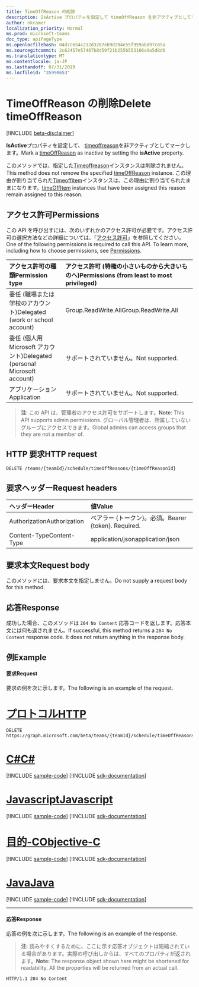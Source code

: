 ```yaml
---
title: TimeOffReason の削除
description: IsActive プロパティを設定して timeOffReason を非アクティブとしてマークする
author: nkramer
localization_priority: Normal
ms.prod: microsoft-teams
doc_type: apiPageType
ms.openlocfilehash: 04d7c654c212d3287eb9d204e55f959abd97c85a
ms.sourcegitcommit: 2c62457e57467b8d50f21b255b553106a9a5d8d6
ms.translationtype: MT
ms.contentlocale: ja-JP
ms.lasthandoff: 07/31/2019
ms.locfileid: "35990653"
---
```

# <a name="delete-timeoffreason"></a><span data-ttu-id="cc112-103">TimeOffReason の削除</span><span class="sxs-lookup"><span data-stu-id="cc112-103">Delete timeOffReason</span></span>

[!INCLUDE [beta-disclaimer](../../includes/beta-disclaimer.md)]

<span data-ttu-id="cc112-104">**IsActive**プロパティを設定して、 [timeoffreason](../resources/timeoffreason.md)を非アクティブとしてマークします。</span><span class="sxs-lookup"><span data-stu-id="cc112-104">Mark a [timeOffReason](../resources/timeoffreason.md) as inactive by setting the **isActive** property.</span></span>

<span data-ttu-id="cc112-105">このメソッドでは、指定した[Timeoffreason](../resources/timeoffreason.md)インスタンスは削除されません。</span><span class="sxs-lookup"><span data-stu-id="cc112-105">This method does not remove the specified [timeOffReason](../resources/timeoffreason.md) instance.</span></span> <span data-ttu-id="cc112-106">この理由が割り当てられた[Timeoffitem](../resources/timeoffitem.md)インスタンスは、この理由に割り当てられたままになります。</span><span class="sxs-lookup"><span data-stu-id="cc112-106">[timeOffItem](../resources/timeoffitem.md) instances that have been assigned this reason remain assigned to this reason.</span></span>

## <a name="permissions"></a><span data-ttu-id="cc112-107">アクセス許可</span><span class="sxs-lookup"><span data-stu-id="cc112-107">Permissions</span></span>

<span data-ttu-id="cc112-p102">この API を呼び出すには、次のいずれかのアクセス許可が必要です。アクセス許可の選択方法などの詳細については、「[アクセス許可](/graph/permissions-reference)」を参照してください。</span><span class="sxs-lookup"><span data-stu-id="cc112-p102">One of the following permissions is required to call this API. To learn more, including how to choose permissions, see [Permissions](/graph/permissions-reference).</span></span>

|<span data-ttu-id="cc112-110">アクセス許可の種類</span><span class="sxs-lookup"><span data-stu-id="cc112-110">Permission type</span></span>      | <span data-ttu-id="cc112-111">アクセス許可 (特権の小さいものから大きいものへ)</span><span class="sxs-lookup"><span data-stu-id="cc112-111">Permissions (from least to most privileged)</span></span>              |
|:--------------------|:---------------------------------------------------------|
|<span data-ttu-id="cc112-112">委任 (職場または学校のアカウント)</span><span class="sxs-lookup"><span data-stu-id="cc112-112">Delegated (work or school account)</span></span> | <span data-ttu-id="cc112-113">Group.ReadWrite.All</span><span class="sxs-lookup"><span data-stu-id="cc112-113">Group.ReadWrite.All</span></span>    |
|<span data-ttu-id="cc112-114">委任 (個人用 Microsoft アカウント)</span><span class="sxs-lookup"><span data-stu-id="cc112-114">Delegated (personal Microsoft account)</span></span> | <span data-ttu-id="cc112-115">サポートされていません。</span><span class="sxs-lookup"><span data-stu-id="cc112-115">Not supported.</span></span>    |
|<span data-ttu-id="cc112-116">アプリケーション</span><span class="sxs-lookup"><span data-stu-id="cc112-116">Application</span></span> | <span data-ttu-id="cc112-117">サポートされていません。</span><span class="sxs-lookup"><span data-stu-id="cc112-117">Not supported.</span></span> |

> <span data-ttu-id="cc112-118">**注**: この API は、管理者のアクセス許可をサポートします。</span><span class="sxs-lookup"><span data-stu-id="cc112-118">**Note**: This API supports admin permissions.</span></span> <span data-ttu-id="cc112-119">グローバル管理者は、所属していないグループにアクセスできます。</span><span class="sxs-lookup"><span data-stu-id="cc112-119">Global admins can access groups that they are not a member of.</span></span>

## <a name="http-request"></a><span data-ttu-id="cc112-120">HTTP 要求</span><span class="sxs-lookup"><span data-stu-id="cc112-120">HTTP request</span></span>

<!-- { "blockType": "ignored" } -->

```http
DELETE /teams/{teamId}/schedule/timeOffReasons/{timeOffReasonId}
```

## <a name="request-headers"></a><span data-ttu-id="cc112-121">要求ヘッダー</span><span class="sxs-lookup"><span data-stu-id="cc112-121">Request headers</span></span>

| <span data-ttu-id="cc112-122">ヘッダー</span><span class="sxs-lookup"><span data-stu-id="cc112-122">Header</span></span>       | <span data-ttu-id="cc112-123">値</span><span class="sxs-lookup"><span data-stu-id="cc112-123">Value</span></span> |
|:---------------|:--------|
| <span data-ttu-id="cc112-124">Authorization</span><span class="sxs-lookup"><span data-stu-id="cc112-124">Authorization</span></span>  | <span data-ttu-id="cc112-p104">ベアラー {トークン}。必須。</span><span class="sxs-lookup"><span data-stu-id="cc112-p104">Bearer {token}. Required.</span></span>  |
| <span data-ttu-id="cc112-127">Content-Type</span><span class="sxs-lookup"><span data-stu-id="cc112-127">Content-Type</span></span>  | <span data-ttu-id="cc112-128">application/json</span><span class="sxs-lookup"><span data-stu-id="cc112-128">application/json</span></span>  |

## <a name="request-body"></a><span data-ttu-id="cc112-129">要求本文</span><span class="sxs-lookup"><span data-stu-id="cc112-129">Request body</span></span>
<span data-ttu-id="cc112-130">このメソッドには、要求本文を指定しません。</span><span class="sxs-lookup"><span data-stu-id="cc112-130">Do not supply a request body for this method.</span></span>

## <a name="response"></a><span data-ttu-id="cc112-131">応答</span><span class="sxs-lookup"><span data-stu-id="cc112-131">Response</span></span>

<span data-ttu-id="cc112-p105">成功した場合、このメソッドは `204 No Content` 応答コードを返します。応答本文には何も返されません。</span><span class="sxs-lookup"><span data-stu-id="cc112-p105">If successful, this method returns a `204 No Content` response code. It does not return anything in the response body.</span></span>

## <a name="example"></a><span data-ttu-id="cc112-134">例</span><span class="sxs-lookup"><span data-stu-id="cc112-134">Example</span></span>

#### <a name="request"></a><span data-ttu-id="cc112-135">要求</span><span class="sxs-lookup"><span data-stu-id="cc112-135">Request</span></span>

<span data-ttu-id="cc112-136">要求の例を次に示します。</span><span class="sxs-lookup"><span data-stu-id="cc112-136">The following is an example of the request.</span></span>

# <a name="httptabhttp"></a>[<span data-ttu-id="cc112-137">プロトコル</span><span class="sxs-lookup"><span data-stu-id="cc112-137">HTTP</span></span>](#tab/http)
<!-- {
  "blockType": "request",
  "name": "timeoffreason-delete"
}-->
```http
DELETE https://graph.microsoft.com/beta/teams/{teamId}/schedule/timeOffReasons/{timeOffReasonId}
```
# <a name="ctabcsharp"></a>[<span data-ttu-id="cc112-138">C#</span><span class="sxs-lookup"><span data-stu-id="cc112-138">C#</span></span>](#tab/csharp)
[!INCLUDE [sample-code](../includes/snippets/csharp/timeoffreason-delete-csharp-snippets.md)]
[!INCLUDE [sdk-documentation](../includes/snippets/snippets-sdk-documentation-link.md)]

# <a name="javascripttabjavascript"></a>[<span data-ttu-id="cc112-139">Javascript</span><span class="sxs-lookup"><span data-stu-id="cc112-139">Javascript</span></span>](#tab/javascript)
[!INCLUDE [sample-code](../includes/snippets/javascript/timeoffreason-delete-javascript-snippets.md)]
[!INCLUDE [sdk-documentation](../includes/snippets/snippets-sdk-documentation-link.md)]

# <a name="objective-ctabobjc"></a>[<span data-ttu-id="cc112-140">目的-C</span><span class="sxs-lookup"><span data-stu-id="cc112-140">Objective-C</span></span>](#tab/objc)
[!INCLUDE [sample-code](../includes/snippets/objc/timeoffreason-delete-objc-snippets.md)]
[!INCLUDE [sdk-documentation](../includes/snippets/snippets-sdk-documentation-link.md)]

# <a name="javatabjava"></a>[<span data-ttu-id="cc112-141">Java</span><span class="sxs-lookup"><span data-stu-id="cc112-141">Java</span></span>](#tab/java)
[!INCLUDE [sample-code](../includes/snippets/java/timeoffreason-delete-java-snippets.md)]
[!INCLUDE [sdk-documentation](../includes/snippets/snippets-sdk-documentation-link.md)]

---


#### <a name="response"></a><span data-ttu-id="cc112-142">応答</span><span class="sxs-lookup"><span data-stu-id="cc112-142">Response</span></span>

<span data-ttu-id="cc112-143">応答の例を次に示します。</span><span class="sxs-lookup"><span data-stu-id="cc112-143">The following is an example of the response.</span></span> 

><span data-ttu-id="cc112-p106">**注:** 読みやすくするために、ここに示す応答オブジェクトは短縮されている場合があります。実際の呼び出しからは、すべてのプロパティが返されます。</span><span class="sxs-lookup"><span data-stu-id="cc112-p106">**Note:** The response object shown here might be shortened for readability. All the properties will be returned from an actual call.</span></span>
<!-- {
  "blockType": "response",
  "truncated": true,
  "@odata.type": "microsoft.graph.None"
} -->

```http
HTTP/1.1 204 No Content
```

<!-- uuid: 8fcb5dbc-d5aa-4681-8e31-b001d5168d79
2015-10-25 14:57:30 UTC -->
<!--
{
  "type": "#page.annotation",
  "description": "Marks a timeOffReason as inactive",
  "keywords": "",
  "section": "documentation",
  "tocPath": "",
  "suppressions": [
  ]
}
-->
